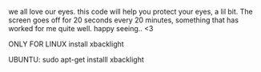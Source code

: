 we all love our eyes. this code will help you protect your eyes, a lil bit.
The screen goes off for 20 seconds every 20 minutes, something that has worked for me quite well.
happy seeing.. <3

ONLY FOR LINUX
install xbacklight

UBUNTU: sudo apt-get installl xbacklight
